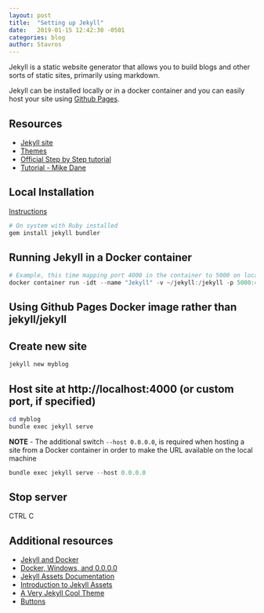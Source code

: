 ```yaml
---
layout: post
title:  "Setting up Jekyll"
date:   2019-01-15 12:42:30 -0501
categories: blog
author: Stavros
---
```

Jekyll is a static website generator that allows you to build blogs and other sorts of static sites, primarily using markdown.

Jekyll can be installed locally or in a docker container and you can easily host your site using [Github Pages](https://pages.github.com/).

## Resources

- [Jekyll site](https://jekyllrb.com)
- [Themes](https://rubygems.org/)
- [Official Step by Step tutorial](https://jekyllrb.com/docs/step-by-step/01-setup/)
- [Tutorial - Mike Dane](https://www.mikedane.com/static-site-generators/jekyll/)

## Local Installation

[Instructions](https://jekyllrb.com/docs/)

```powershell
# On system with Ruby installed
gem install jekyll bundler
```

## Running Jekyll in a Docker container

```powershell
# Example, this time mapping port 4000 in the container to 5000 on localhost
docker container run -idt --name "Jekyll" -v ~/jekyll:/jekyll -p 5000:4000 jekyll/jekyll bash
```

## Using Github Pages Docker image rather than jekyll/jekyll

## Create new site

```powershell
jekyll new myblog
```

## Host site at http://localhost:4000 (or custom port, if specified)

```powershell
cd myblog
bundle exec jekyll serve
```

**NOTE** - The additional switch ```--host 0.0.0.0```, is required when hosting a site from a Docker container in order to make the URL available on the local machine


```powershell
bundle exec jekyll serve --host 0.0.0.0
```
## Stop server

CTRL C

## Additional resources

- [Jekyll and Docker](Jekyll-and-Docker)
- [Docker, Windows, and 0.0.0.0](https://tonyho.net/jekyll-docker-windows-and-0-0-0-0/)
- [Jekyll Assets Documentation](https://github.com/envygeeks/jekyll-assets/blob/master/README.md)
- [Introduction to Jekyll Assets](http://ixti.net/software/2012/12/30/unleash-mr-hyde-introduction-of-jekyll-assets.html)
- [A Very Jekyll Cool Theme](https://github.com/sebagomez/Jalpc)
- [Buttons](https://stackoverflow.com/questions/40688633/how-can-i-add-a-button-in-a-md-file-with-jekyll)